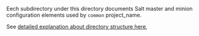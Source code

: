 
Eech subdirectory under this directory documents Salt master and minion
configuration elements used by `common` project_name.

See [detailed explanation about directory structure here][1],

[1]: docs/configs/readme.md


